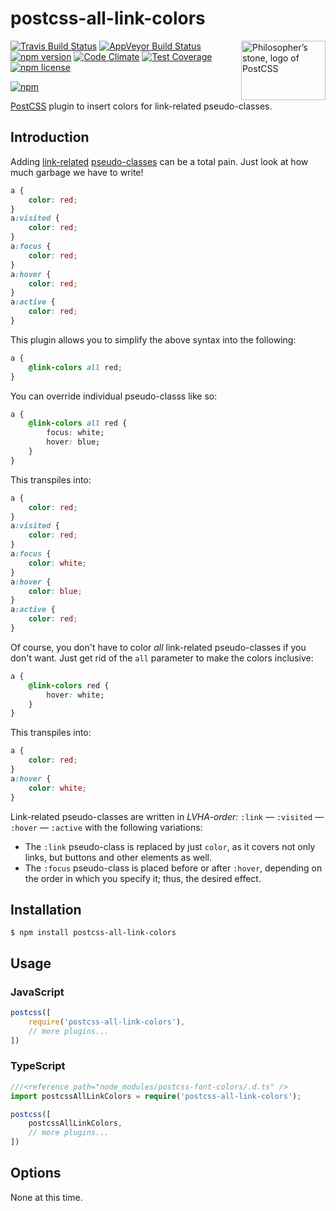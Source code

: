 # postcss-all-link-colors

<img align="right" width="135" height="95"
	title="Philosopher’s stone, logo of PostCSS"
	src="http://postcss.github.io/postcss/logo-leftp.png">

[![Travis Build Status](https://img.shields.io/travis/jedmao/postcss-all-link-colors.svg?label=unix%20build)](https://travis-ci.org/jedmao/postcss-all-link-colors)
[![AppVeyor Build Status](https://img.shields.io/appveyor/ci/jedmao/postcss-all-link-colors.svg?label=windows%20build)](https://ci.appveyor.com/project/jedmao/postcss-all-link-colors)
[![npm version](https://badge.fury.io/js/postcss-all-link-colors.svg)](http://badge.fury.io/js/postcss-all-link-colors)
[![Code Climate](https://codeclimate.com/github/jedmao/postcss-all-link-colors/badges/gpa.svg)](https://codeclimate.com/github/jedmao/postcss-all-link-colors)
[![Test Coverage](https://codeclimate.com/github/jedmao/postcss-all-link-colors/badges/coverage.svg)](https://codeclimate.com/github/jedmao/postcss-all-link-colors)
[![npm license](http://img.shields.io/npm/l/postcss-all-link-colors.svg?style=flat-square)](https://www.npmjs.org/package/postcss-all-link-colors)

[![npm](https://nodei.co/npm/postcss-all-link-colors.svg?downloads=true)](https://nodei.co/npm/postcss-all-link-colors/)

[PostCSS](https://github.com/postcss/postcss) plugin to insert colors for link-related pseudo-classes.

## Introduction

Adding [link-related](https://developer.mozilla.org/en-US/docs/Web/CSS/%3Ahover) [pseudo-classes](https://developer.mozilla.org/en-US/docs/Web/CSS/Pseudo-classes) can be a total pain. Just look at how much garbage we have to write!

```css
a {
	color: red;
}
a:visited {
	color: red;
}
a:focus {
	color: red;
}
a:hover {
	color: red;
}
a:active {
	color: red;
}
```

This plugin allows you to simplify the above syntax into the following:

```css
a {
	@link-colors all red;
}
```

You can override individual pseudo-classs like so:

```css
a {
	@link-colors all red {
		focus: white;
		hover: blue;
	}
}
```

This transpiles into:

```css
a {
	color: red;
}
a:visited {
	color: red;
}
a:focus {
	color: white;
}
a:hover {
	color: blue;
}
a:active {
	color: red;
}
```

Of course, you don't have to color _all_ link-related pseudo-classes if you don't want. Just get rid of the `all` parameter to make the colors inclusive:

```css
a {
	@link-colors red {
		hover: white;
	}
}
```

This transpiles into:

```css
a {
	color: red;
}
a:hover {
	color: white;
}
```

Link-related pseudo-classes are written in _LVHA-order:_ `:link` — `:visited` — `:hover` — `:active` with the following variations:
- The `:link` pseudo-class is replaced by just `color`, as it covers not only links, but buttons and other elements as well.
- The `:focus` pseudo-class is placed before or after `:hover`, depending on the order in which you specify it; thus, the desired effect.

## Installation

```
$ npm install postcss-all-link-colors
```

## Usage

### JavaScript

```js
postcss([
	require('postcss-all-link-colors'),
	// more plugins...
])
```

### TypeScript

```ts
///<reference path="node_modules/postcss-font-colors/.d.ts" />
import postcssAllLinkColors = require('postcss-all-link-colors');

postcss([
	postcssAllLinkColors,
	// more plugins...
])
```

## Options

None at this time.
